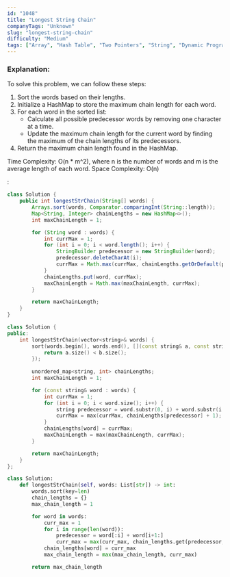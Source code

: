 ```yaml
---
id: "1048"
title: "Longest String Chain"
companyTags: "Unknown"
slug: "longest-string-chain"
difficulty: "Medium"
tags: ["Array", "Hash Table", "Two Pointers", "String", "Dynamic Programming", "Sorting"]
---
```


### Explanation:
To solve this problem, we can follow these steps:
1. Sort the words based on their lengths.
2. Initialize a HashMap to store the maximum chain length for each word.
3. For each word in the sorted list:
   - Calculate all possible predecessor words by removing one character at a time.
   - Update the maximum chain length for the current word by finding the maximum of the chain lengths of its predecessors.
4. Return the maximum chain length found in the HashMap.

Time Complexity: O(n * m^2), where n is the number of words and m is the average length of each word.
Space Complexity: O(n)

:

```java
class Solution {
    public int longestStrChain(String[] words) {
        Arrays.sort(words, Comparator.comparingInt(String::length));
        Map<String, Integer> chainLengths = new HashMap<>();
        int maxChainLength = 1;

        for (String word : words) {
            int currMax = 1;
            for (int i = 0; i < word.length(); i++) {
                StringBuilder predecessor = new StringBuilder(word);
                predecessor.deleteCharAt(i);
                currMax = Math.max(currMax, chainLengths.getOrDefault(predecessor.toString(), 0) + 1);
            }
            chainLengths.put(word, currMax);
            maxChainLength = Math.max(maxChainLength, currMax);
        }

        return maxChainLength;
    }
}
```

```cpp
class Solution {
public:
    int longestStrChain(vector<string>& words) {
        sort(words.begin(), words.end(), [](const string& a, const string& b) {
            return a.size() < b.size();
        });
        
        unordered_map<string, int> chainLengths;
        int maxChainLength = 1;

        for (const string& word : words) {
            int currMax = 1;
            for (int i = 0; i < word.size(); i++) {
                string predecessor = word.substr(0, i) + word.substr(i + 1);
                currMax = max(currMax, chainLengths[predecessor] + 1);
            }
            chainLengths[word] = currMax;
            maxChainLength = max(maxChainLength, currMax);
        }

        return maxChainLength;
    }
};
```

```python
class Solution:
    def longestStrChain(self, words: List[str]) -> int:
        words.sort(key=len)
        chain_lengths = {}
        max_chain_length = 1

        for word in words:
            curr_max = 1
            for i in range(len(word)):
                predecessor = word[:i] + word[i+1:]
                curr_max = max(curr_max, chain_lengths.get(predecessor, 0) + 1)
            chain_lengths[word] = curr_max
            max_chain_length = max(max_chain_length, curr_max)

        return max_chain_length
```